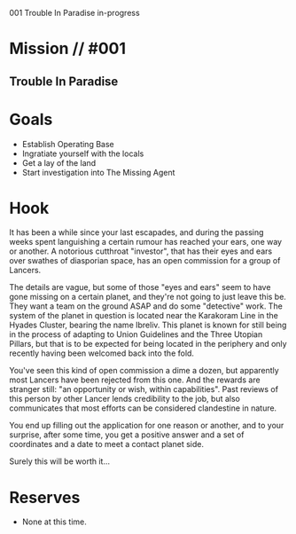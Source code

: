 001
Trouble In Paradise
in-progress

# Mission // #001

## Trouble In Paradise

# Goals

- Establish Operating Base
- Ingratiate yourself with the locals
- Get a lay of the land
- Start investigation into The Missing Agent

# Hook

It has been a while since your last escapades, and during the passing weeks spent languishing a certain rumour has reached your ears, one way or another.
A notorious cutthroat "investor", that has their eyes and ears over swathes of diasporian space, has an open commission for a group of Lancers.

The details are vague, but some of those "eyes and ears" seem to have gone missing on a certain planet, and they're not going to just leave this be. They want a team on the ground ASAP and do some "detective" work. 
The system of the planet in question is located near the Karakoram Line in the Hyades Cluster, bearing the name Ibreliv.
This planet is known for still being in the process of adapting to Union Guidelines and the Three Utopian Pillars, but that is to be expected for being located in the periphery and only recently having been welcomed back into the fold.

You've seen this kind of open commission a dime a dozen, but apparently most Lancers have been rejected from this one. And the rewards are stranger still: "an opportunity or wish, within capabilities". 
Past reviews of this person by other Lancer lends credibility to the job, but also communicates that most efforts can be considered clandestine in nature.

You end up filling out the application for one reason or another, and to your surprise, after some time, you get a positive answer and a set of coordinates and a date to meet a contact planet side.

Surely this will be worth it...

# Reserves

- None at this time.
